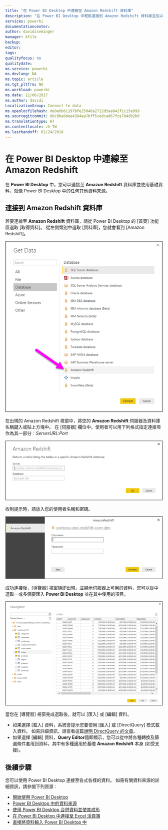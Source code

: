 ```yaml
---
title: "在 Power BI Desktop 中連線至 Amazon Redshift 資料庫"
description: "在 Power BI Desktop 中輕鬆連接到 Amazon Redshift 資料庫並加以使用"
services: powerbi
documentationcenter: 
author: davidiseminger
manager: kfile
backup: 
editor: 
tags: 
qualityfocus: no
qualitydate: 
ms.service: powerbi
ms.devlang: NA
ms.topic: article
ms.tgt_pltfrm: NA
ms.workload: powerbi
ms.date: 12/06/2017
ms.author: davidi
LocalizationGroup: Connect to data
ms.openlocfilehash: de0e6b61197bfe25048a2722d5aab42f1c15e999
ms.sourcegitcommit: 88c8ba8dee4384ea7bff5cedcad67fce784d92b0
ms.translationtype: HT
ms.contentlocale: zh-TW
ms.lasthandoff: 02/24/2018
---
```

# <a name="connect-to-amazon-redshift-in-power-bi-desktop"></a>在 Power BI Desktop 中連線至 Amazon Redshift
在 **Power BI Desktop** 中，您可以連接至 **Amazon Redshift** 資料庫並使用基礎資料，就像 Power BI Desktop 中的任何其他資料來源。

## <a name="connect-to-an-amazon-redshift-database"></a>連接到 Amazon Redshift 資料庫
若要連線至 **Amazon Redshift** 資料庫，請從 Power BI Desktop 的 [首頁] 功能區選取 [取得資料]。 從左側類別中選取 [資料庫]，您就會看到 [Amazon Redshift]。

![](media/desktop-connect-redshift/connect_redshift_3.png)

在出現的 Amazon Redshift 視窗中，將您的 **Amazon Redshift** 伺服器及資料庫名稱鍵入或貼上方塊中。 在 [伺服器] 欄位中，使用者可以用下列格式指定連接埠作為其一部分︰*ServerURL:Port*

![](media/desktop-connect-redshift/connect_redshift_4.png)

收到提示時，請放入您的使用者名稱和密碼。

![](media/desktop-connect-redshift/connect_redshift_5.png)

成功連接後，[導覽器] 視窗隨即出現，並顯示伺服器上可用的資料，您可以從中選取一或多個要匯入 **Power BI Desktop** 並在其中使用的項目。

![](media/desktop-connect-redshift/connect_redshift_6.png)

當您在 [導覽器] 視窗完成選取後，就可以 [匯入] 或 [編輯] 資料。

* 如果選擇 [載入] 資料，系統會提示您要使用 [匯入] 或 [DirectQuery] 模式載入資料。 如需詳細資訊，請查看這篇[說明 DirectQuery 的文章](desktop-use-directquery.md)。
* 如果選擇 [編輯] 資料，**Query Editor**隨即顯示，您可以從中將各種轉換及篩選條件套用到資料，其中有多種適用於基礎 **Amazon Redshift** 本身 (如受支援)。

## <a name="next-steps"></a>後續步驟
您可以使用 Power BI Desktop 連接至各式各樣的資料。 如需有關資料來源的詳細資訊，請參閱下列資源︰

* [開始使用 Power BI Desktop](desktop-getting-started.md)
* [Power BI Desktop 中的資料來源](desktop-data-sources.md)
* [使用 Power BI Desktop 合併資料並使其成形](desktop-shape-and-combine-data.md)
* [在 Power BI Desktop 中連接至 Excel 活頁簿](desktop-connect-excel.md)   
* [直接將資料輸入 Power BI Desktop 中](desktop-enter-data-directly-into-desktop.md)   

